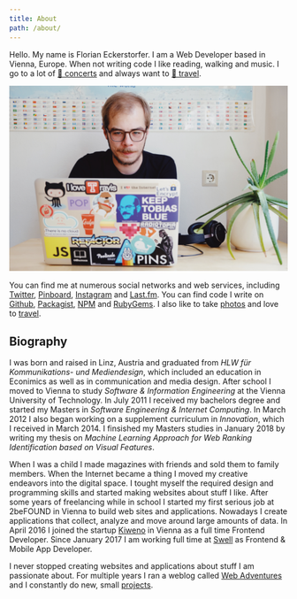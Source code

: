 ```yaml
---
title: About
path: /about/
---
```


Hello. My name is Florian Eckerstorfer. I am a Web Developer based in Vienna, Europe. When not writing code I like
reading, walking and music. I go to a lot of [🎸 concerts](/concerts) and always want to [🚋 travel](/travel).

![Florian Eckerstorfer](florian.jpg)

You can find me at numerous social networks and web services, including
[Twitter](http://twitter.com/Florian_),
[Pinboard](https://pinboard.in/u:florian.eckerstorfer),
[Instagram](http://instagram.com/florian_) and
[Last.fm](http://www.last.fm/user/feredir)</a>.
You can find code I write on
[Github](https://github.com/florianeckerstorfer),
[Packagist](https://packagist.org/users/florianeckerstorfer/),
[NPM](https://www.npmjs.org/~florianeckerstorfer) and
[RubyGems](https://rubygems.org/profiles/florianeckerstorfer)</a>.
I also like to take [photos](http://42reasons.com) and love to [travel](/travel).

## Biography

I was born and raised in Linz, Austria and graduated from _HLW für Kommunikations- und Mediendesign_, which included an education in Econimics as well as in communication and media design. After school I moved to Vienna to study _Software & Information Engineering_ at the Vienna University of Technology. In July 2011 I received my bachelors degree and started my Masters in _Software Engineering & Internet Computing_. In March 2012 I also began working on a supplement curriculum in _Innovation_, which I received in March 2014. I finsished my Masters studies in January 2018 by writing my thesis on _Machine Learning Approach for Web Ranking Identification based on Visual Features_.

When I was a child I made magazines with friends and sold them to family members. When the Internet became a thing I moved my creative endeavors into the digital space. I tought myself the required design and programming skills and started making websites about stuff I like. After some years of freelancing while in school I started my first serious job at 2beFOUND in Vienna to build web sites and applications. Nowadays I create applications that collect, analyze and move around large amounts of data. In April 2016 I joined the startup [Kiweno](https://kiweno.com) in Vienna as a full time Frontend Developer. Since January 2017 I am working full time at [Swell](https://www.swell.wtf) as Frontend &amp; Mobile App Developer.

I never stopped creating websites and applications about stuff I am passionate about. For multiple years I ran a weblog called [Web Adventures](http://webadventures.at) and I constantly do new, small [projects](/projects/).
